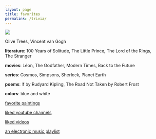 ```yaml
---
layout: page
title: favorites
permalink: /trivia/
---
```


![](https://lh6.ggpht.com/LjmoRnUy7V8-2d4v6Jf-DP8oetaPzgzf-DwYIWlRUK8ArqLB0s2gGSxA72pt=s1200)

 Olive Trees, Vincent van Gogh


**literature**: 100 Years of Solitude, The Little Prince, The Lord of the Rings, The Stranger

**movies**: Léon, The Godfather, Modern Times, Back to the Future

**series**: Cosmos, Simpsons, Sherlock, Planet Earth 

**poems**: If by Rudyard Kipling, The Road Not Taken by Robert Frost

**colors**: blue and white 

[favorite paintings](https://artsandculture.google.com/favorite/group/lwICDYo8WqCBLQ)

[liked youtube channels](https://www.youtube.com/channel/UCGn05il3FxxvSrGeF2B0OrA/channels)

[liked videos](https://www.youtube.com/channel/UCGn05il3FxxvSrGeF2B0OrA/playlists)

[an electronic music playlist](https://open.spotify.com/playlist/0fg1mN68qfYnPphfmfHAez?si=e7vxNG4iQImGmOYz48rzBw)

